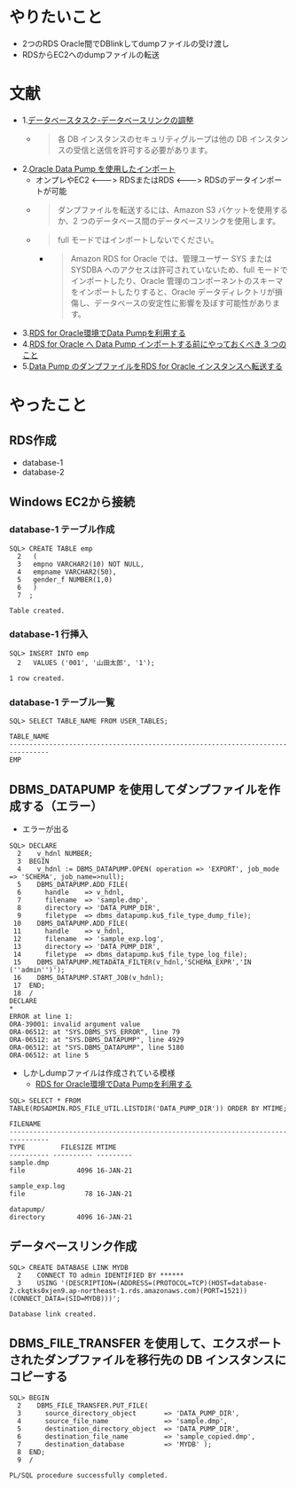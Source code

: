 # やりたいこと
- 2つのRDS Oracle間でDBlinkしてdumpファイルの受け渡し
- RDSからEC2へのdumpファイルの転送

# 文献
- 1.[データベースタスク-データベースリンクの調整](https://docs.aws.amazon.com/ja_jp/AmazonRDS/latest/UserGuide/Appendix.Oracle.CommonDBATasks.Database.html#Appendix.Oracle.CommonDBATasks.DBLinks)
  - >各 DB インスタンスのセキュリティグループは他の DB インスタンスの受信と送信を許可する必要があります。
- 2.[Oracle Data Pump を使用したインポート](https://docs.aws.amazon.com/ja_jp/AmazonRDS/latest/UserGuide/Oracle.Procedural.Importing.html#Oracle.Procedural.Importing.DataPump)
  - オンプレやEC2 <---> RDSまたはRDS <---> RDSのデータインポートが可能
  - >ダンプファイルを転送するには、Amazon S3 バケットを使用するか、2 つのデータベース間のデータベースリンクを使用します。
  - >full モードではインポートしないでください。
    - >Amazon RDS for Oracle では、管理ユーザー SYS または SYSDBA へのアクセスは許可されていないため、full モードでインポートしたり、Oracle 管理のコンポーネントのスキーマをインポートしたりすると、Oracle データディレクトリが損傷し、データベースの安定性に影響を及ぼす可能性があります。
- 3.[RDS for Oracle環境でData Pumpを利用する](https://dev.classmethod.jp/articles/data-pump-on-rds-for-oracle/)
- 4.[RDS for Oracle へ Data Pump インポートする前にやっておくべき 3 つのこと](https://dev.classmethod.jp/articles/3-tasks-before-import-oracle-rds-with-datapump/)
- 5.[Data Pump のダンプファイルをRDS for Oracle インスタンスへ転送する](https://dev.classmethod.jp/articles/transfer-data-pump-file-to-rds-instace/)

# やったこと
## RDS作成
- database-1
- database-2

## Windows EC2から接続
### database-1 テーブル作成
```
SQL> CREATE TABLE emp
  2   (
  3   empno VARCHAR2(10) NOT NULL,
  4   empname VARCHAR2(50),
  5   gender_f NUMBER(1,0)
  6   )
  7  ;

Table created.
```
### database-1 行挿入
```
SQL> INSERT INTO emp
  2   VALUES ('001', '山田太郎', '1');

1 row created.
```
### database-1 テーブル一覧
```
SQL> SELECT TABLE_NAME FROM USER_TABLES;

TABLE_NAME
--------------------------------------------------------------------------------
EMP
```

## DBMS_DATAPUMP を使用してダンプファイルを作成する（エラー）
- エラーが出る
```
SQL> DECLARE
  2    v_hdnl NUMBER;
  3  BEGIN
  4    v_hdnl := DBMS_DATAPUMP.OPEN( operation => 'EXPORT', job_mode => 'SCHEMA', job_name=>null);
  5    DBMS_DATAPUMP.ADD_FILE(
  6      handle    => v_hdnl,
  7      filename  => 'sample.dmp',
  8      directory => 'DATA_PUMP_DIR',
  9      filetype  => dbms_datapump.ku$_file_type_dump_file);
 10    DBMS_DATAPUMP.ADD_FILE(
 11      handle    => v_hdnl,
 12      filename  => 'sample_exp.log',
 13      directory => 'DATA_PUMP_DIR',
 14      filetype  => dbms_datapump.ku$_file_type_log_file);
 15    DBMS_DATAPUMP.METADATA_FILTER(v_hdnl,'SCHEMA_EXPR','IN (''admin'')');
 16    DBMS_DATAPUMP.START_JOB(v_hdnl);
 17  END;
 18  /
DECLARE
*
ERROR at line 1:
ORA-39001: invalid argument value
ORA-06512: at "SYS.DBMS_SYS_ERROR", line 79
ORA-06512: at "SYS.DBMS_DATAPUMP", line 4929
ORA-06512: at "SYS.DBMS_DATAPUMP", line 5180
ORA-06512: at line 5
```
- しかしdumpファイルは作成されている模様
  - [RDS for Oracle環境でData Pumpを利用する](https://dev.classmethod.jp/articles/data-pump-on-rds-for-oracle/)
```
SQL> SELECT * FROM TABLE(RDSADMIN.RDS_FILE_UTIL.LISTDIR('DATA_PUMP_DIR')) ORDER BY MTIME;

FILENAME
--------------------------------------------------------------------------------
TYPE         FILESIZE MTIME
---------- ---------- ---------
sample.dmp
file             4096 16-JAN-21

sample_exp.log
file               78 16-JAN-21

datapump/
directory        4096 16-JAN-21
```


## データベースリンク作成
```
SQL> CREATE DATABASE LINK MYDB
  2    CONNECT TO admin IDENTIFIED BY ******
  3    USING '(DESCRIPTION=(ADDRESS=(PROTOCOL=TCP)(HOST=database-2.ckqtks0xjen9.ap-northeast-1.rds.amazonaws.com)(PORT=1521))(CONNECT_DATA=(SID=MYDB)))';

Database link created.
```

## DBMS_FILE_TRANSFER を使用して、エクスポートされたダンプファイルを移行先の DB インスタンスにコピーする
```
SQL> BEGIN
  2    DBMS_FILE_TRANSFER.PUT_FILE(
  3      source_directory_object       => 'DATA_PUMP_DIR',
  4      source_file_name              => 'sample.dmp',
  5      destination_directory_object  => 'DATA_PUMP_DIR',
  6      destination_file_name         => 'sample_copied.dmp',
  7      destination_database          => 'MYDB' );
  8  END;
  9  /

PL/SQL procedure successfully completed.
```
